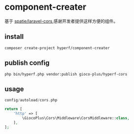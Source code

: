 # component-creater
基于 [spatie/laravel-cors](https://github.com/spatie/laravel-cors),感谢开发者提供这样方便的组件。

## install
```shell script
composer create-project hyperf/component-creater
```

## publish config

```shell script
php bin/hyperf.php vendor:publish gioco-plus/hyperf-cors
```

## usage

```php
config/autoload/cors.php

return [
    'http' => [
        \GiocoPlus\Cors\Middleware\CorsMiddleware::class,
    ],
];

```